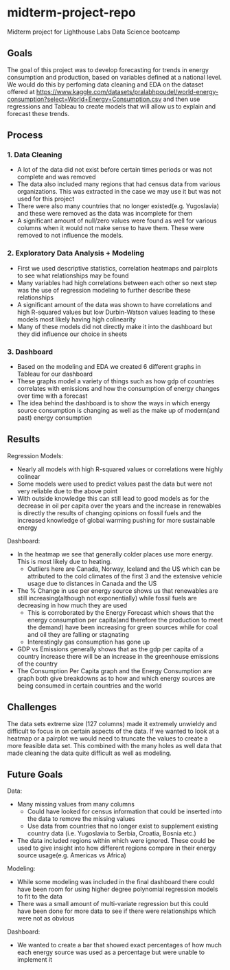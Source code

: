 # midterm-project-repo
Midterm project for Lighthouse Labs Data Science bootcamp

## Goals 

The goal of this project was to develop forecasting for trends in energy consumption and production, based on variables 
defined at a national level. We would do this by perfoming data cleaning and EDA on the dataset offered at
https://www.kaggle.com/datasets/pralabhpoudel/world-energy-consumption?select=World+Energy+Consumption.csv 
and then use regressions and Tableau to create models that will allow us to explain and forecast these trends.

## Process

### 1. Data Cleaning
- A lot of the data did not exist before certain times periods or was not complete and was removed
- The data also included many regions that had census data from various organizations. This was extracted in the case we may use it but was not used for this project
- There were also many countries that no longer existed(e.g. Yugoslavia) and these were removed as the data was incomplete for them
- A significant amount of null/zero values were found as well for various columns when it would not make sense to have them. These were removed to not influence the models.

### 2. Exploratory Data Analysis + Modeling
- First we used descriptive statistics, correlation heatmaps and pairplots to see what relationships may be found
- Many variables had high correlations between each other so next step was the use of regression modeling to further describe these relationships
- A significant amount of the data was shown to have correlations and high R-squared values but low Durbin-Watson values leading to these models most likely having high colinearity
- Many of these models did not directly make it into the dashboard but they did influence our choice in sheets

### 3. Dashboard
- Based on the modeling and EDA we created 6 different graphs in Tableau for our dashboard
- These graphs model a variety of things such as how gdp of countries correlates with emissions and how the consumption of energy changes over time with a forecast
- The idea behind the dashboard is to show the ways in which energy source consumption is changing as well as the make up of modern(and past) energy consumption


## Results

Regression Models:
- Nearly all models with high R-squared values or correlations were highly colinear
- Some models were used to predict values past the data but were not very reliable due to the above point
- With outside knowledge this can still lead to good models as for the decrease in oil per capita over the years and the increase in renewables is directly the results of changing opinions on fossil fuels and the increased knowledge of global warming pushing for more sustainable energy

Dashboard:
- In the heatmap we see that generally colder places use more energy. This is most likely due to heating. 
	- Outliers here are Canada, Norway, Iceland and the US which can be attributed to the cold climates of the first 3 and the extensive vehicle usage due to distances in Canada and the US
- The % Change in use per energy source shows us that renewables are still increasing(although not exponentially) while fossil fuels are decreasing in how much they are used
	- This is corroborated by the Energy Forecast which shows that the energy consumption per capita(and therefore the production to meet the demand) have been increasing for green sources while for coal and oil they are falling or stagnating
	- Interestingly gas consumption has gone up
- GDP vs Emissions generally shows that as the gdp per capita of a country increase there will be an increase in the greenhouse emissions of the country
- The Consumption Per Capita graph and the Energy Consumption are graph both give breakdowns as to how and which energy sources are being consumed in certain countries and the world

## Challenges

The data sets extreme size (127 columns) made it extremely unwieldy and difficult to focus in on certain aspects of the data. If we wanted to look at a heatmap or a pairplot we would need to truncate the values to create a more feasible
data set. This combined with the many holes as well data that made cleaning the data quite difficult as well as modeling.

## Future Goals

Data:
- Many missing values from many columns
	- Could have looked for census information that could be inserted into the data to remove the missing values
	- Use data from countries that no longer exist to supplement existing country data (i.e. Yugoslavia to Serbia, Croatia, Bosnia etc.)
- The data included regions within which were ignored. These could be used to give insight into how different regions compare in their energy source usage(e.g. Americas vs Africa)

Modeling:
- While some modeling was included in the final dashboard there could have been room for using higher degree polynomial regression models to fit to the data 
- There was a small amount of multi-variate regression but this could have been done for more data to see if there were relationships which were not as obvious

Dashboard:
- We wanted to create a bar that showed exact percentages of how much each energy source was used as a percentage but were unable to implement it


